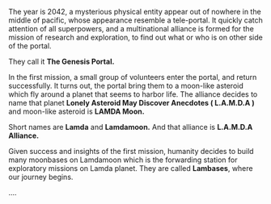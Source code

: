 The year is 2042, a mysterious physical entity appear out of nowhere in the middle of pacific, whose appearance resemble a tele-portal. It quickly catch attention of all superpowers, and a multinational alliance is formed for the mission of research and exploration, to find out what or who is on other side of the portal.

They call it **The Genesis Portal.**

In the first mission, a small group of volunteers enter the portal, and return successfully. It turns out, the portal bring them to a moon-like asteroid which fly around a planet that seems to harbor life. The alliance decides to name that planet **Lonely Asteroid May Discover Anecdotes ( L.A.M.D.A )** and moon-like asteroid is **LAMDA Moon.**

Short names are **Lamda** and **Lamdamoon.** And that alliance is **L.A.M.D.A Alliance.**

Given success and insights of the first mission, humanity decides to build many moonbases on Lamdamoon which is the forwarding station for exploratory missions on Lamda planet. They are called **Lambases**, where our journey begins.

....